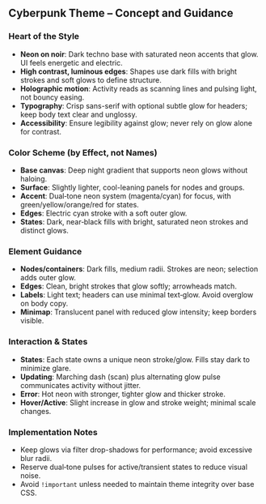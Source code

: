## Cyberpunk Theme – Concept and Guidance

### Heart of the Style
- **Neon on noir**: Dark techno base with saturated neon accents that glow. UI feels energetic and electric.
- **High contrast, luminous edges**: Shapes use dark fills with bright strokes and soft glows to define structure.
- **Holographic motion**: Activity reads as scanning lines and pulsing light, not bouncy easing.
- **Typography**: Crisp sans-serif with optional subtle glow for headers; keep body text clear and unglossy.
- **Accessibility**: Ensure legibility against glow; never rely on glow alone for contrast.

### Color Scheme (by Effect, not Names)
- **Base canvas**: Deep night gradient that supports neon glows without haloing.
- **Surface**: Slightly lighter, cool-leaning panels for nodes and groups.
- **Accent**: Dual‑tone neon system (magenta/cyan) for focus, with green/yellow/orange/red for states.
- **Edges**: Electric cyan stroke with a soft outer glow.
- **States**: Dark, near‑black fills with bright, saturated neon strokes and distinct glows.

### Element Guidance
- **Nodes/containers**: Dark fills, medium radii. Strokes are neon; selection adds outer glow.
- **Edges**: Clean, bright strokes that glow softly; arrowheads match.
- **Labels**: Light text; headers can use minimal text‑glow. Avoid overglow on body copy.
- **Minimap**: Translucent panel with reduced glow intensity; keep borders visible.

### Interaction & States
- **States**: Each state owns a unique neon stroke/glow. Fills stay dark to minimize glare.
- **Updating**: Marching dash (scan) plus alternating glow pulse communicates activity without jitter.
- **Error**: Hot neon with stronger, tighter glow and thicker stroke.
- **Hover/Active**: Slight increase in glow and stroke weight; minimal scale changes.

### Implementation Notes
- Keep glows via filter drop-shadows for performance; avoid excessive blur radii.
- Reserve dual‑tone pulses for active/transient states to reduce visual noise.
- Avoid `!important` unless needed to maintain theme integrity over base CSS.

